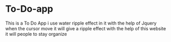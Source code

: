 # To-Do-app
This is a To Do App i use water ripple effect in it with the help of Jquery when the cursor move it will give a ripple effect with the help of this website it will people to stay organize 
